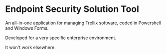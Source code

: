 # Endpoint Security Solution Tool

An all-in-one application for managing Trellix software, coded in Powershell and Windows Forms.

Developed for a very specific enterprise environment.

It won't work elsewhere.

